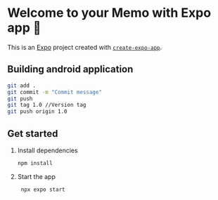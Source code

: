 # Welcome to your Memo with Expo app 👋

This is an [Expo](https://expo.dev) project created with [`create-expo-app`](https://www.npmjs.com/package/create-expo-app).

## Building android application

```bash
git add .
git commit -m "Commit message"
git push
git tag 1.0 //Version tag
git push origin 1.0
```

## Get started

1. Install dependencies

   ```bash
   npm install
   ```

2. Start the app

   ```bash
    npx expo start
   ```
